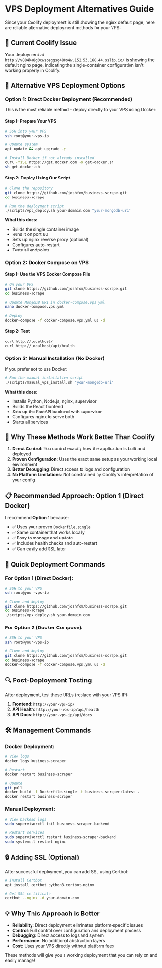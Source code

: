 # VPS Deployment Alternatives Guide

Since your Coolify deployment is still showing the nginx default page, here are reliable alternative deployment methods for your VPS:

## 🚨 Current Coolify Issue
Your deployment at `http://v884ko8g0cwsosggsg480o4w.152.53.168.44.sslip.io/` is showing the default nginx page, indicating the single-container configuration isn't working properly in Coolify.

## 🎯 Alternative VPS Deployment Options

### Option 1: Direct Docker Deployment (Recommended)

This is the most reliable method - deploy directly to your VPS using Docker:

#### Step 1: Prepare Your VPS
```bash
# SSH into your VPS
ssh root@your-vps-ip

# Update system
apt update && apt upgrade -y

# Install Docker if not already installed
curl -fsSL https://get.docker.com -o get-docker.sh
sh get-docker.sh
```

#### Step 2: Deploy Using Our Script
```bash
# Clone the repository
git clone https://github.com/joshfom/business-scrape.git
cd business-scrape

# Run the deployment script
./scripts/vps_deploy.sh your-domain.com "your-mongodb-uri"
```

**What this does:**
- Builds the single container image
- Runs it on port 80
- Sets up nginx reverse proxy (optional)
- Configures auto-restart
- Tests all endpoints

### Option 2: Docker Compose on VPS

#### Step 1: Use the VPS Docker Compose File
```bash
# On your VPS
git clone https://github.com/joshfom/business-scrape.git
cd business-scrape

# Update MongoDB URI in docker-compose.vps.yml
nano docker-compose.vps.yml

# Deploy
docker-compose -f docker-compose.vps.yml up -d
```

#### Step 2: Test
```bash
curl http://localhost/
curl http://localhost/api/health
```

### Option 3: Manual Installation (No Docker)

If you prefer not to use Docker:

```bash
# Run the manual installation script
./scripts/manual_vps_install.sh "your-mongodb-uri"
```

**What this does:**
- Installs Python, Node.js, nginx, supervisor
- Builds the React frontend
- Sets up the FastAPI backend with supervisor
- Configures nginx to serve both
- Starts all services

## 🔧 Why These Methods Work Better Than Coolify

1. **Direct Control**: You control exactly how the application is built and deployed
2. **Proven Configuration**: Uses the exact same setup as your working local environment
3. **Better Debugging**: Direct access to logs and configuration
4. **No Platform Limitations**: Not constrained by Coolify's interpretation of your config

## 📋 Recommended Approach: Option 1 (Direct Docker)

I recommend **Option 1** because:
- ✅ Uses your proven `Dockerfile.single`
- ✅ Same container that works locally
- ✅ Easy to manage and update
- ✅ Includes health checks and auto-restart
- ✅ Can easily add SSL later

## 🚀 Quick Deployment Commands

### For Option 1 (Direct Docker):
```bash
# SSH to your VPS
ssh root@your-vps-ip

# Clone and deploy
git clone https://github.com/joshfom/business-scrape.git
cd business-scrape
./scripts/vps_deploy.sh your-domain.com
```

### For Option 2 (Docker Compose):
```bash
# SSH to your VPS
ssh root@your-vps-ip

# Clone and deploy
git clone https://github.com/joshfom/business-scrape.git
cd business-scrape
docker-compose -f docker-compose.vps.yml up -d
```

## 🔍 Post-Deployment Testing

After deployment, test these URLs (replace with your VPS IP):

1. **Frontend**: `http://your-vps-ip/`
2. **API Health**: `http://your-vps-ip/api/health`
3. **API Docs**: `http://your-vps-ip/api/docs`

## 🛠️ Management Commands

### Docker Deployment:
```bash
# View logs
docker logs business-scraper

# Restart
docker restart business-scraper

# Update
git pull
docker build -f Dockerfile.single -t business-scraper:latest .
docker restart business-scraper
```

### Manual Deployment:
```bash
# View backend logs
sudo supervisorctl tail business-scraper-backend

# Restart services
sudo supervisorctl restart business-scraper-backend
sudo systemctl restart nginx
```

## 🔒 Adding SSL (Optional)

After successful deployment, you can add SSL using Certbot:

```bash
# Install Certbot
apt install certbot python3-certbot-nginx

# Get SSL certificate
certbot --nginx -d your-domain.com
```

## 💡 Why This Approach is Better

- **Reliability**: Direct deployment eliminates platform-specific issues
- **Control**: Full control over configuration and deployment process
- **Debugging**: Direct access to logs and system
- **Performance**: No additional abstraction layers
- **Cost**: Uses your VPS directly without platform fees

These methods will give you a working deployment that you can rely on and easily manage!
